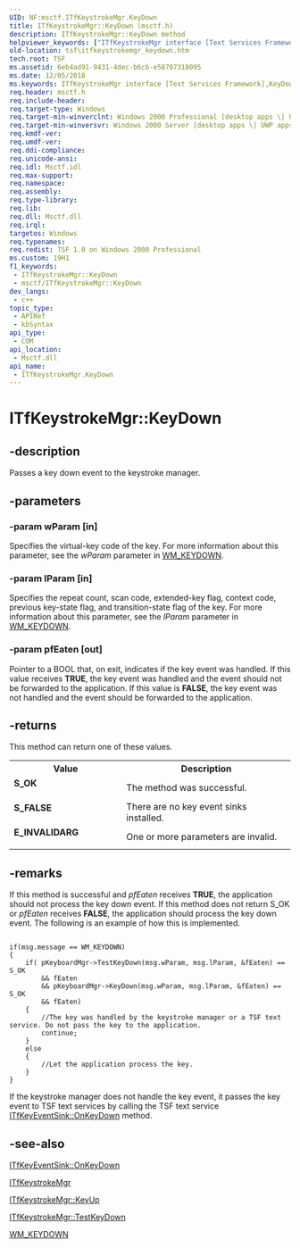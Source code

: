 ```yaml
---
UID: NF:msctf.ITfKeystrokeMgr.KeyDown
title: ITfKeystrokeMgr::KeyDown (msctf.h)
description: ITfKeystrokeMgr::KeyDown method
helpviewer_keywords: ["ITfKeystrokeMgr interface [Text Services Framework]","KeyDown method","ITfKeystrokeMgr.KeyDown","ITfKeystrokeMgr::KeyDown","KeyDown","KeyDown method [Text Services Framework]","KeyDown method [Text Services Framework]","ITfKeystrokeMgr interface","_tsf_itfkeystrokemgr_keydown_ref","msctf/ITfKeystrokeMgr::KeyDown","tsf.itfkeystrokemgr_keydown"]
old-location: tsf\itfkeystrokemgr_keydown.htm
tech.root: TSF
ms.assetid: 6eb4ad91-9431-4dec-b6cb-e58707318095
ms.date: 12/05/2018
ms.keywords: ITfKeystrokeMgr interface [Text Services Framework],KeyDown method, ITfKeystrokeMgr.KeyDown, ITfKeystrokeMgr::KeyDown, KeyDown, KeyDown method [Text Services Framework], KeyDown method [Text Services Framework],ITfKeystrokeMgr interface, _tsf_itfkeystrokemgr_keydown_ref, msctf/ITfKeystrokeMgr::KeyDown, tsf.itfkeystrokemgr_keydown
req.header: msctf.h
req.include-header: 
req.target-type: Windows
req.target-min-winverclnt: Windows 2000 Professional [desktop apps \| UWP apps]
req.target-min-winversvr: Windows 2000 Server [desktop apps \| UWP apps]
req.kmdf-ver: 
req.umdf-ver: 
req.ddi-compliance: 
req.unicode-ansi: 
req.idl: Msctf.idl
req.max-support: 
req.namespace: 
req.assembly: 
req.type-library: 
req.lib: 
req.dll: Msctf.dll
req.irql: 
targetos: Windows
req.typenames: 
req.redist: TSF 1.0 on Windows 2000 Professional
ms.custom: 19H1
f1_keywords:
 - ITfKeystrokeMgr::KeyDown
 - msctf/ITfKeystrokeMgr::KeyDown
dev_langs:
 - c++
topic_type:
 - APIRef
 - kbSyntax
api_type:
 - COM
api_location:
 - Msctf.dll
api_name:
 - ITfKeystrokeMgr.KeyDown
---
```


# ITfKeystrokeMgr::KeyDown


## -description

Passes a key down event to the keystroke manager.

## -parameters

### -param wParam [in]

Specifies the virtual-key code of the key. For more information about this parameter, see the <i>wParam</i> parameter in <a href="https://docs.microsoft.com/windows/desktop/inputdev/wm-keydown">WM_KEYDOWN</a>.

### -param lParam [in]

Specifies the repeat count, scan code, extended-key flag, context code, previous key-state flag, and transition-state flag of the key. For more information about this parameter, see the <i>lParam</i> parameter in <a href="https://docs.microsoft.com/windows/desktop/inputdev/wm-keydown">WM_KEYDOWN</a>.

### -param pfEaten [out]

Pointer to a BOOL that, on exit, indicates if the key event was handled. If this value receives <b>TRUE</b>, the key event was handled and the event should not be forwarded to the application. If this value is <b>FALSE</b>, the key event was not handled and the event should be forwarded to the application.

## -returns

This method can return one of these values.

<table>
<tr>
<th>Value</th>
<th>Description</th>
</tr>
<tr>
<td width="40%">
<dl>
<dt><b>S_OK</b></dt>
</dl>
</td>
<td width="60%">
The method was successful.

</td>
</tr>
<tr>
<td width="40%">
<dl>
<dt><b>S_FALSE</b></dt>
</dl>
</td>
<td width="60%">
There are no key event sinks installed.

</td>
</tr>
<tr>
<td width="40%">
<dl>
<dt><b>E_INVALIDARG</b></dt>
</dl>
</td>
<td width="60%">
One or more parameters are invalid.

</td>
</tr>
</table>

## -remarks

If this method is successful and <i>pfEaten</i> receives <b>TRUE</b>, the application should not process the key down event. If this method does not return S_OK or <i>pfEaten</i> receives <b>FALSE</b>, the application should process the key down event. The following is an example of how this is implemented.

<pre class="syntax" xml:space="preserve"><code>
if(msg.message == WM_KEYDOWN)
{
    if( pKeyboardMgr-&gt;TestKeyDown(msg.wParam, msg.lParam, &amp;fEaten) == S_OK 
        &amp;&amp; fEaten 
        &amp;&amp; pKeyboardMgr-&gt;KeyDown(msg.wParam, msg.lParam, &amp;fEaten) == S_OK 
        &amp;&amp; fEaten)
    {
        //The key was handled by the keystroke manager or a TSF text service. Do not pass the key to the application. 
        continue;
    }
    else
    {
        //Let the application process the key. 
    }
}
</code></pre>
If the keystroke manager does not handle the key event, it passes the key event to TSF text services by calling the TSF text service <a href="https://docs.microsoft.com/windows/desktop/api/msctf/nf-msctf-itfkeyeventsink-onkeydown">ITfKeyEventSink::OnKeyDown</a> method.

## -see-also

<a href="https://docs.microsoft.com/windows/desktop/api/msctf/nf-msctf-itfkeyeventsink-onkeydown">ITfKeyEventSink::OnKeyDown</a>



<a href="https://docs.microsoft.com/windows/desktop/api/msctf/nn-msctf-itfkeystrokemgr">ITfKeystrokeMgr</a>



<a href="https://docs.microsoft.com/windows/desktop/api/msctf/nf-msctf-itfkeystrokemgr-keyup">ITfKeystrokeMgr::KeyUp</a>



<a href="https://docs.microsoft.com/windows/desktop/api/msctf/nf-msctf-itfkeystrokemgr-testkeydown">ITfKeystrokeMgr::TestKeyDown</a>



<a href="https://docs.microsoft.com/windows/desktop/inputdev/wm-keydown">WM_KEYDOWN</a>

